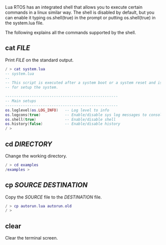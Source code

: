 Lua RTOS has an integrated shell that allows you to execute certain commands in a linux similar way. The shell is disabled by default, but you can enable it typing os.shell(true) in the prompt or putting os.shell(true) in the system.lua file.

The following explains all the commands supported by the shell.

## cat _FILE_

Print _FILE_ on the standard output.

```lua
/ > cat system.lua
-- system.lua
--
-- This script is executed after a system boot or a system reset and is intended
-- for setup the system.

---------------------------------------------------
-- Main setups
---------------------------------------------------
os.loglevel(os.LOG_INFO)   -- Log level to info
os.logcons(true)           -- Enable/disable sys log messages to console
os.shell(true)             -- Enable/disable shell
os.history(false)          -- Enable/disable history
/ > 
```

## cd _DIRECTORY_

Change the working directory.

```lua
/ > cd examples
/examples > 
````

## cp _SOURCE_ _DESTINATION_

Copy the _SOURCE_ file to the _DESTINATION_ file.

```lua
/ > cp autorun.lua autorun.old
/ > 
```

## clear

Clear the terminal screen.